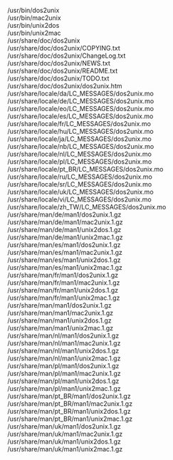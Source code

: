 /usr/bin/dos2unix  
/usr/bin/mac2unix  
/usr/bin/unix2dos  
/usr/bin/unix2mac  
/usr/share/doc/dos2unix  
/usr/share/doc/dos2unix/COPYING.txt  
/usr/share/doc/dos2unix/ChangeLog.txt  
/usr/share/doc/dos2unix/NEWS.txt  
/usr/share/doc/dos2unix/README.txt  
/usr/share/doc/dos2unix/TODO.txt  
/usr/share/doc/dos2unix/dos2unix.htm  
/usr/share/locale/da/LC\_MESSAGES/dos2unix.mo  
/usr/share/locale/de/LC\_MESSAGES/dos2unix.mo  
/usr/share/locale/eo/LC\_MESSAGES/dos2unix.mo  
/usr/share/locale/es/LC\_MESSAGES/dos2unix.mo  
/usr/share/locale/fr/LC\_MESSAGES/dos2unix.mo  
/usr/share/locale/hu/LC\_MESSAGES/dos2unix.mo  
/usr/share/locale/ja/LC\_MESSAGES/dos2unix.mo  
/usr/share/locale/nb/LC\_MESSAGES/dos2unix.mo  
/usr/share/locale/nl/LC\_MESSAGES/dos2unix.mo  
/usr/share/locale/pl/LC\_MESSAGES/dos2unix.mo  
/usr/share/locale/pt\_BR/LC\_MESSAGES/dos2unix.mo  
/usr/share/locale/ru/LC\_MESSAGES/dos2unix.mo  
/usr/share/locale/sr/LC\_MESSAGES/dos2unix.mo  
/usr/share/locale/uk/LC\_MESSAGES/dos2unix.mo  
/usr/share/locale/vi/LC\_MESSAGES/dos2unix.mo  
/usr/share/locale/zh\_TW/LC\_MESSAGES/dos2unix.mo  
/usr/share/man/de/man1/dos2unix.1.gz  
/usr/share/man/de/man1/mac2unix.1.gz  
/usr/share/man/de/man1/unix2dos.1.gz  
/usr/share/man/de/man1/unix2mac.1.gz  
/usr/share/man/es/man1/dos2unix.1.gz  
/usr/share/man/es/man1/mac2unix.1.gz  
/usr/share/man/es/man1/unix2dos.1.gz  
/usr/share/man/es/man1/unix2mac.1.gz  
/usr/share/man/fr/man1/dos2unix.1.gz  
/usr/share/man/fr/man1/mac2unix.1.gz  
/usr/share/man/fr/man1/unix2dos.1.gz  
/usr/share/man/fr/man1/unix2mac.1.gz  
/usr/share/man/man1/dos2unix.1.gz  
/usr/share/man/man1/mac2unix.1.gz  
/usr/share/man/man1/unix2dos.1.gz  
/usr/share/man/man1/unix2mac.1.gz  
/usr/share/man/nl/man1/dos2unix.1.gz  
/usr/share/man/nl/man1/mac2unix.1.gz  
/usr/share/man/nl/man1/unix2dos.1.gz  
/usr/share/man/nl/man1/unix2mac.1.gz  
/usr/share/man/pl/man1/dos2unix.1.gz  
/usr/share/man/pl/man1/mac2unix.1.gz  
/usr/share/man/pl/man1/unix2dos.1.gz  
/usr/share/man/pl/man1/unix2mac.1.gz  
/usr/share/man/pt\_BR/man1/dos2unix.1.gz  
/usr/share/man/pt\_BR/man1/mac2unix.1.gz  
/usr/share/man/pt\_BR/man1/unix2dos.1.gz  
/usr/share/man/pt\_BR/man1/unix2mac.1.gz  
/usr/share/man/uk/man1/dos2unix.1.gz  
/usr/share/man/uk/man1/mac2unix.1.gz  
/usr/share/man/uk/man1/unix2dos.1.gz  
/usr/share/man/uk/man1/unix2mac.1.gz  
